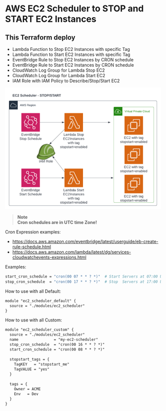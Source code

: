 # AWS EC2 Scheduler to STOP and START EC2 Instances

## This Terraform deploy

- Lambda Function to Stop EC2 Instances with specific Tag
- Lambda Function to Start EC2 Instances with specific Tag
- EventBridge Rule to Stop EC2 Instances by CRON schedule
- EventBridge Rule to Start EC2 Instances by CRON schedule
- CloudWatch Log Group for Lambda Stop EC2
- CloudWatch Log Group for Lambda Start EC2
- IAM Role with IAM Policy to Describe/Stop/Start EC2

![Diagram](img/readme.png)

>__Note__  
>__Cron schedules are in UTC time Zone!__

Cron Expression examples:

- <https://docs.aws.amazon.com/eventbridge/latest/userguide/eb-create-rule-schedule.html>
- <https://docs.aws.amazon.com/lambda/latest/dg/services-cloudwatchevents-expressions.html>

Examples:

```bash
start_cron_schedule = "cron(00 07 * * ? *)"  # Start Servers at 07:00 UTC
stop_cron_schedule  = "cron(00 17 * * ? *)"  # Stop  Servers at 17:00 UTC
```

How to use with all Default:

```hcl
module "ec2_scheduler_default" {
  source = "./modules/ec2_scheduler"
}
```

How to use with all Custom:

```hcl
module "ec2_scheduler_custom" {
  source = "./modules/ec2_scheduler"
  name                = "my-ec2-scheduler"
  stop_cron_schedule  = "cron(00 16 * * ? *)"
  start_cron_schedule = "cron(00 08 * * ? *)"

  stopstart_tags = {
    TagKEY   = "stopstart_me"
    TagVALUE = "yes"
  }

  tags = {
    Owner = ACME
    Env   = Dev
  }
}

```

